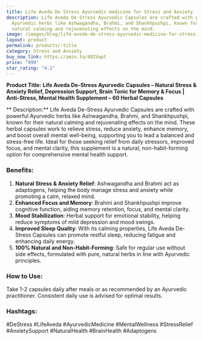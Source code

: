 ```yaml
---
title: Life Aveda De Stress Ayurvedic medicine for Stress and Anxiety
description: Life Aveda De-Stress Ayurvedic Capsules are crafted with powerful
  Ayurvedic herbs like Ashwagandha, Brahmi, and Shankhpushpi, known for their
  natural calming and rejuvenating effects on the mind.
image: /images/blog/life-aveda-de-stress-ayurvedic-medicine-for-stress-and-anxiety.jpg
layout: product
permalink: products/:title
category: Stress and Anxiety
buy_now_link: https://amzn.to/48IVwpt
price: "999"
star_rating: "4.1"
---
```

**Product Title:**
**Life Aveda De-Stress Ayurvedic Capsules – Natural Stress & Anxiety Relief, Depression Support, Brain Tonic for Memory & Focus | Anti-Stress, Mental Health Supplement – 60 Herbal Capsules**

** Description:**
Life Aveda De-Stress Ayurvedic Capsules are crafted with powerful Ayurvedic herbs like Ashwagandha, Brahmi, and Shankhpushpi, known for their natural calming and rejuvenating effects on the mind. These herbal capsules work to relieve stress, reduce anxiety, enhance memory, and boost overall mental well-being, supporting you to lead a balanced and stress-free life. Ideal for those seeking relief from daily stressors, improved focus, and mental clarity, this supplement is a natural, non-habit-forming option for comprehensive mental health support.

### Benefits:
1. **Natural Stress & Anxiety Relief**: Ashwagandha and Brahmi act as adaptogens, helping the body manage stress and anxiety while promoting a calm, relaxed mind.
2. **Enhanced Focus and Memory**: Brahmi and Shankhpushpi improve cognitive function, aiding memory retention, focus, and mental clarity.
3. **Mood Stabilization**: Herbal support for emotional stability, helping reduce symptoms of mild depression and mood swings.
4. **Improved Sleep Quality**: With its calming properties, Life Aveda De-Stress Capsules can promote restful sleep, reducing fatigue and enhancing daily energy.
5. **100% Natural and Non-Habit-Forming**: Safe for regular use without side effects, formulated with pure, natural herbs in line with Ayurvedic principles.

### How to Use:
Take 1-2 capsules daily after meals or as recommended by an Ayurvedic practitioner. Consistent daily use is advised for optimal results. 

### Hashtags:
#DeStress #LifeAveda #AyurvedicMedicine #MentalWellness #StressRelief #AnxietySupport #NaturalHealth #BrainHealth #Adaptogens
